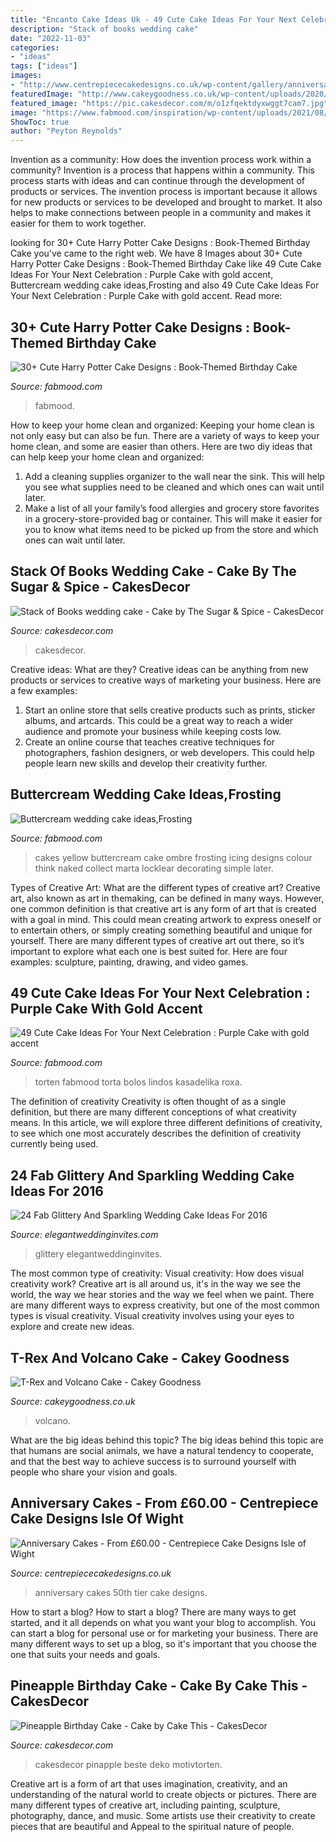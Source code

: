 ```yaml
---
title: "Encanto Cake Ideas Uk - 49 Cute Cake Ideas For Your Next Celebration : Purple Cake With Gold Accent"
description: "Stack of books wedding cake"
date: "2022-11-03"
categories:
- "ideas"
tags: ["ideas"]
images:
- "http://www.centrepiececakedesigns.co.uk/wp-content/gallery/anniversary/50th-2-tier.jpg"
featuredImage: "http://www.cakeygoodness.co.uk/wp-content/uploads/2020/08/huxley-t-rex-cake-12.jpg"
featured_image: "https://pic.cakesdecor.com/m/o1zfqektdyxwggt7cam7.jpg"
image: "https://www.fabmood.com/inspiration/wp-content/uploads/2021/08/harry-potter-cake-10-370x657.jpg"
ShowToc: true
author: "Peyton Reynolds"
---
```



Invention as a community: How does the invention process work within a community?
Invention is a process that happens within a community. This process starts with ideas and can continue through the development of products or services. The invention process is important because it allows for new products or services to be developed and brought to market. It also helps to make connections between people in a community and makes it easier for them to work together.

	

		
looking for 30+ Cute Harry Potter Cake Designs : Book-Themed Birthday Cake you've came to the right web. We have 8 Images about 30+ Cute Harry Potter Cake Designs : Book-Themed Birthday Cake like 49 Cute Cake Ideas For Your Next Celebration : Purple Cake with gold accent, Buttercream wedding cake ideas,Frosting and also 49 Cute Cake Ideas For Your Next Celebration : Purple Cake with gold accent. Read more:
		
    
## 30+ Cute Harry Potter Cake Designs : Book-Themed Birthday Cake

<img loading=lazy src="https://www.fabmood.com/inspiration/wp-content/uploads/2021/08/harry-potter-cake-10-370x657.jpg" onerror="this.onerror=null;this.src='https://tse2.mm.bing.net/th?id=OIP.U53hoXTLGHj_lh_5RiljwAAAAA&amp;pid=15.1';" alt="30+ Cute Harry Potter Cake Designs : Book-Themed Birthday Cake">

_Source: fabmood.com_

>fabmood. 

	

How to keep your home clean and organized:
Keeping your home clean is not only easy but can also be fun. There are a variety of ways to keep your home clean, and some are easier than others. Here are two diy ideas that can help keep your home clean and organized:
1. Add a cleaning supplies organizer to the wall near the sink. This will help you see what supplies need to be cleaned and which ones can wait until later.
2. Make a list of all your family’s food allergies and grocery store favorites in a grocery-store-provided bag or container. This will make it easier for you to know what items need to be picked up from the store and which ones can wait until later.

    
## Stack Of Books Wedding Cake - Cake By The Sugar &amp; Spice - CakesDecor

<img loading=lazy src="https://pic.cakesdecor.com/m/i1iwldqh0sgof7eistmv.jpg" onerror="this.onerror=null;this.src='https://tse1.mm.bing.net/th?id=OIP.Ttd3d1J4tadTckhIQED5wAHaLH&amp;pid=15.1';" alt="Stack of Books wedding cake - Cake by The Sugar &amp; Spice - CakesDecor">

_Source: cakesdecor.com_

>cakesdecor. 

	

Creative ideas: What are they?
Creative ideas can be anything from new products or services to creative ways of marketing your business. Here are a few examples:
1. Start an online store that sells creative products such as prints, sticker albums, and artcards. This could be a great way to reach a wider audience and promote your business while keeping costs low.
2. Create an online course that teaches creative techniques for photographers, fashion designers, or web developers. This could help people learn new skills and develop their creativity further.

    
## Buttercream Wedding Cake Ideas,Frosting

<img loading=lazy src="http://fabmood.com/wp-content/uploads/2014/05/Buttercream-wedding-cake8.jpg" onerror="this.onerror=null;this.src='https://tse2.mm.bing.net/th?id=OIP.qPy-plt6y7uCerYM9Vvz8gHaJ4&amp;pid=15.1';" alt="Buttercream wedding cake ideas,Frosting">

_Source: fabmood.com_

>cakes yellow buttercream cake ombre frosting icing designs colour think naked collect marta locklear decorating simple later. 

	

Types of Creative Art: What are the different types of creative art?
Creative art, also known as art in themaking, can be defined in many ways. However, one common definition is that creative art is any form of art that is created with a goal in mind. This could mean creating artwork to express oneself or to entertain others, or simply creating something beautiful and unique for yourself. There are many different types of creative art out there, so it’s important to explore what each one is best suited for. Here are four examples: sculpture, painting, drawing, and video games.

    
## 49 Cute Cake Ideas For Your Next Celebration : Purple Cake With Gold Accent

<img loading=lazy src="https://www.fabmood.com/inspiration/wp-content/uploads/2020/10/cake-idea-4-335x580.jpg" onerror="this.onerror=null;this.src='https://tse2.mm.bing.net/th?id=OIP.Nc49VR7YguKCvsF96b5rOAAAAA&amp;pid=15.1';" alt="49 Cute Cake Ideas For Your Next Celebration : Purple Cake with gold accent">

_Source: fabmood.com_

>torten fabmood torta bolos lindos kasadelika roxa. 

	

The definition of creativity
Creativity is often thought of as a single definition, but there are many different conceptions of what creativity means. In this article, we will explore three different definitions of creativity, to see which one most accurately describes the definition of creativity currently being used.

    
## 24 Fab Glittery And Sparkling Wedding Cake Ideas For 2016

<img loading=lazy src="https://www.elegantweddinginvites.com/wedding-blog/wp-content/uploads/2015/12/elegant-gold-glitter-wedding-cake-youve-ever-seen.jpg" onerror="this.onerror=null;this.src='https://tse2.mm.bing.net/th?id=OIP.RArK0LDLoEGAHCu3OeSu5wHaKS&amp;pid=15.1';" alt="24 Fab Glittery And Sparkling Wedding Cake Ideas For 2016">

_Source: elegantweddinginvites.com_

>glittery elegantweddinginvites. 

	

The most common type of creativity: Visual creativity: How does visual creativity work?
Creative art is all around us, it's in the way we see the world, the way we hear stories and the way we feel when we paint. There are many different ways to express creativity, but one of the most common types is visual creativity. Visual creativity involves using your eyes to explore and create new ideas.

    
## T-Rex And Volcano Cake - Cakey Goodness

<img loading=lazy src="http://www.cakeygoodness.co.uk/wp-content/uploads/2020/08/huxley-t-rex-cake-12.jpg" onerror="this.onerror=null;this.src='https://tse2.mm.bing.net/th?id=OIP.c0IgsrUcI6CSDw6UovAICAHaKl&amp;pid=15.1';" alt="T-Rex and Volcano Cake - Cakey Goodness">

_Source: cakeygoodness.co.uk_

>volcano. 

	

What are the big ideas behind this topic?
The big ideas behind this topic are that humans are social animals, we have a natural tendency to cooperate, and that the best way to achieve success is to surround yourself with people who share your vision and goals.

    
## Anniversary Cakes - From £60.00 - Centrepiece Cake Designs Isle Of Wight

<img loading=lazy src="http://www.centrepiececakedesigns.co.uk/wp-content/gallery/anniversary/50th-2-tier.jpg" onerror="this.onerror=null;this.src='https://tse3.mm.bing.net/th?id=OIP.5tjOZe49cFrbtr5_TMuVLgHaJ-&amp;pid=15.1';" alt="Anniversary Cakes - From £60.00 - Centrepiece Cake Designs Isle of Wight">

_Source: centrepiececakedesigns.co.uk_

>anniversary cakes 50th tier cake designs. 

	

How to start a blog?
How to start a blog? There are many ways to get started, and it all depends on what you want your blog to accomplish. You can start a blog for personal use or for marketing your business. There are many different ways to set up a blog, so it's important that you choose the one that suits your needs and goals.

    
## Pineapple Birthday Cake - Cake By Cake This - CakesDecor

<img loading=lazy src="https://pic.cakesdecor.com/m/o1zfqektdyxwggt7cam7.jpg" onerror="this.onerror=null;this.src='https://tse1.mm.bing.net/th?id=OIP.vCxQbbYeXrV2DAFcBcd9ggHaLc&amp;pid=15.1';" alt="Pineapple Birthday Cake - Cake by Cake This - CakesDecor">

_Source: cakesdecor.com_

>cakesdecor pinapple beste deko motivtorten. 

	

Creative art is a form of art that uses imagination, creativity, and an understanding of the natural world to create objects or pictures. There are many different types of creative art, including painting, sculpture, photography, dance, and music. Some artists use their creativity to create pieces that are beautiful and Appeal to the spiritual nature of people.

